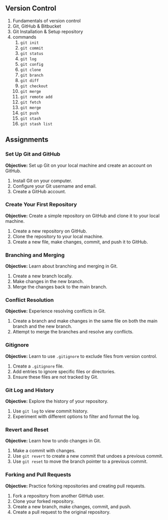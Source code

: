 ## Version Control

1. Fundamentals of version control
2. Git, GitHub & Bitbucket
3. Git Installation & Setup repository
4. commands
   1. `git init`
   2. `git commit`
   3. `git status`
   4. `git log`
   5. `git config`
   6. `git clone`
   7. `git branch`
   8. `git diff`
   9. `git checkout`
   10. `git merge`
   11. `git remote add`
   12. `git fetch`
   13. `git merge`
   14. `git push`
   15. `git stash`
   16. `git stash list`

## Assignments

### Set Up Git and GitHub

**Objective:** Set up Git on your local machine and create an account on GitHub.

1. Install Git on your computer.
2. Configure your Git username and email.
3. Create a GitHub account.

### Create Your First Repository

**Objective:** Create a simple repository on GitHub and clone it to your local machine.

1. Create a new repository on GitHub.
2. Clone the repository to your local machine.
3. Create a new file, make changes, commit, and push it to GitHub.

### Branching and Merging

**Objective:** Learn about branching and merging in Git.

1. Create a new branch locally.
2. Make changes in the new branch.
3. Merge the changes back to the main branch.

### Conflict Resolution

**Objective:** Experience resolving conflicts in Git.

1. Create a branch and make changes in the same file on both the main branch and the new branch.
2. Attempt to merge the branches and resolve any conflicts.

### Gitignore

**Objective:** Learn to use `.gitignore` to exclude files from version control.

1. Create a `.gitignore` file.
2. Add entries to ignore specific files or directories.
3. Ensure these files are not tracked by Git.

### Git Log and History

**Objective:** Explore the history of your repository.

1. Use `git log` to view commit history.
2. Experiment with different options to filter and format the log.

### Revert and Reset

**Objective:** Learn how to undo changes in Git.

1. Make a commit with changes.
2. Use `git revert` to create a new commit that undoes a previous commit.
3. Use `git reset` to move the branch pointer to a previous commit.

### Forking and Pull Requests

**Objective:** Practice forking repositories and creating pull requests.

1. Fork a repository from another GitHub user.
2. Clone your forked repository.
3. Create a new branch, make changes, commit, and push.
4. Create a pull request to the original repository.
